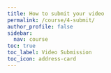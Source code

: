 ```yaml
---
title: How to submit your video
permalink: /course/4-submit/
author_profile: false
sidebar:
  nav: course
toc: true
toc_label: Video Submission
toc_icon: address-card
---
```

